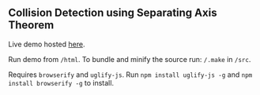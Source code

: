 Collision Detection using Separating Axis Theorem
-------------------------------------------------

Live demo hosted [here](http://mir-aerie.rhcloud.com/collision/).

Run demo from `/html`.
To bundle and minify the source run: `/.make` in `/src`.

Requires `browserify` and `uglify-js`.
Run `npm install uglify-js -g` and `npm install browserify -g` to install.

